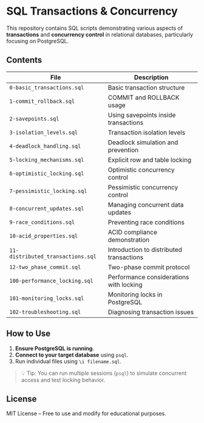 # SQL Transactions & Concurrency

This repository contains SQL scripts demonstrating various aspects of **transactions** and **concurrency control** in relational databases, particularly focusing on PostgreSQL.

## Contents

| File | Description |
|------|-------------|
| `0-basic_transactions.sql` | Basic transaction structure |
| `1-commit_rollback.sql` | COMMIT and ROLLBACK usage |
| `2-savepoints.sql` | Using savepoints inside transactions |
| `3-isolation_levels.sql` | Transaction isolation levels |
| `4-deadlock_handling.sql` | Deadlock simulation and prevention |
| `5-locking_mechanisms.sql` | Explicit row and table locking |
| `6-optimistic_locking.sql` | Optimistic concurrency control |
| `7-pessimistic_locking.sql` | Pessimistic concurrency control |
| `8-concurrent_updates.sql` | Managing concurrent data updates |
| `9-race_conditions.sql` | Preventing race conditions |
| `10-acid_properties.sql` | ACID compliance demonstration |
| `11-distributed_transactions.sql` | Introduction to distributed transactions |
| `12-two_phase_commit.sql` | Two-phase commit protocol |
| `100-performance_locking.sql` | Performance considerations with locking |
| `101-monitoring_locks.sql` | Monitoring locks in PostgreSQL |
| `102-troubleshooting.sql` | Diagnosing transaction issues |

## How to Use

1. **Ensure PostgreSQL is running**.
2. **Connect to your target database** using `psql`.
3. Run individual files using `\i filename.sql`.

> 💡 Tip: You can run multiple sessions (`psql`) to simulate concurrent access and test locking behavior.

## License

MIT License – Free to use and modify for educational purposes.
